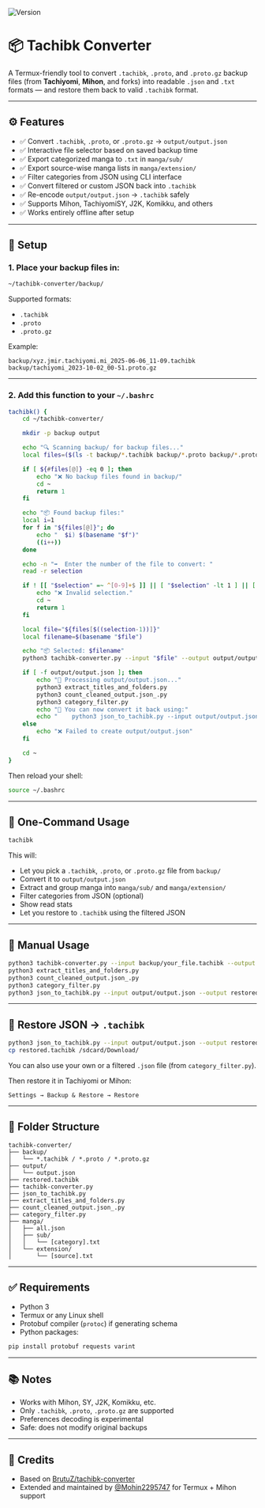 ![Version](https://img.shields.io/badge/version-1.0.0-blue.svg)

# 📦 Tachibk Converter

A Termux-friendly tool to convert `.tachibk`, `.proto`, and `.proto.gz` backup files (from **Tachiyomi**, **Mihon**, and forks) into readable `.json` and `.txt` formats — and restore them back to valid `.tachibk` format.

---

## ⚙️ Features

- ✅ Convert `.tachibk`, `.proto`, or `.proto.gz` → `output/output.json`
- ✅ Interactive file selector based on saved backup time
- ✅ Export categorized manga to `.txt` in `manga/sub/`
- ✅ Export source-wise manga lists in `manga/extension/`
- ✅ Filter categories from JSON using CLI interface
- ✅ Convert filtered or custom JSON back into `.tachibk`
- ✅ Re-encode `output/output.json` → `.tachibk` safely
- ✅ Supports Mihon, TachiyomiSY, J2K, Komikku, and others
- ✅ Works entirely offline after setup

---

## 🧠 Setup

### 1. Place your backup files in:

```bash
~/tachibk-converter/backup/
```

Supported formats:

- `.tachibk`
- `.proto`
- `.proto.gz`

Example:

```
backup/xyz.jmir.tachiyomi.mi_2025-06-06_11-09.tachibk
backup/tachiyomi_2023-10-02_00-51.proto.gz
```

---

### 2. Add this function to your `~/.bashrc`

```bash
tachibk() {
    cd ~/tachibk-converter/

    mkdir -p backup output

    echo "🔍 Scanning backup/ for backup files..."
    local files=($(ls -t backup/*.tachibk backup/*.proto backup/*.proto.gz 2>/dev/null))

    if [ ${#files[@]} -eq 0 ]; then
        echo "❌ No backup files found in backup/"
        cd ~
        return 1
    fi

    echo "📦 Found backup files:"
    local i=1
    for f in "${files[@]}"; do
        echo "  $i) $(basename "$f")"
        ((i++))
    done

    echo -n "➡️  Enter the number of the file to convert: "
    read -r selection

    if ! [[ "$selection" =~ ^[0-9]+$ ]] || [ "$selection" -lt 1 ] || [ "$selection" -gt ${#files[@]} ]; then
        echo "❌ Invalid selection."
        cd ~
        return 1
    fi

    local file="${files[$((selection-1))]}"
    local filename=$(basename "$file")

    echo "📦 Selected: $filename"
    python3 tachibk-converter.py --input "$file" --output output/output.json --fork mihon

    if [ -f output/output.json ]; then
        echo "📂 Processing output/output.json..."
        python3 extract_titles_and_folders.py
        python3 count_cleaned_output.json_.py
        python3 category_filter.py
        echo "🔁 You can now convert it back using:"
        echo "    python3 json_to_tachibk.py --input output/output.json --output restored.tachibk"
    else
        echo "❌ Failed to create output/output.json"
    fi

    cd ~
}
```

Then reload your shell:

```bash
source ~/.bashrc
```

---

## 🚀 One-Command Usage

```bash
tachibk
```

This will:

- Let you pick a `.tachibk`, `.proto`, or `.proto.gz` file from `backup/`
- Convert it to `output/output.json`
- Extract and group manga into `manga/sub/` and `manga/extension/`
- Filter categories from JSON (optional)
- Show read stats
- Let you restore to `.tachibk` using the filtered JSON

---

## 🥪 Manual Usage

```bash
python3 tachibk-converter.py --input backup/your_file.tachibk --output output/output.json --fork mihon
python3 extract_titles_and_folders.py
python3 count_cleaned_output.json_.py
python3 category_filter.py
python3 json_to_tachibk.py --input output/output.json --output restored.tachibk
```

---

## 🔁 Restore JSON → `.tachibk`

```bash
python3 json_to_tachibk.py --input output/output.json --output restored.tachibk
cp restored.tachibk /sdcard/Download/
```

You can also use your own or a filtered `.json` file (from `category_filter.py`).

Then restore it in Tachiyomi or Mihon:

```
Settings → Backup & Restore → Restore
```

---

## 📁 Folder Structure

```
tachibk-converter/
├── backup/
│   └── *.tachibk / *.proto / *.proto.gz
├── output/
│   └── output.json
├── restored.tachibk
├── tachibk-converter.py
├── json_to_tachibk.py
├── extract_titles_and_folders.py
├── count_cleaned_output.json_.py
├── category_filter.py
├── manga/
│   ├── all.json
│   ├── sub/
│   │   └── [category].txt
│   └── extension/
│       └── [source].txt
```

---

## ✅ Requirements

- Python 3
- Termux or any Linux shell
- Protobuf compiler (`protoc`) if generating schema
- Python packages:

```bash
pip install protobuf requests varint
```

---

## 📚 Notes

- Works with Mihon, SY, J2K, Komikku, etc.
- Only `.tachibk`, `.proto`, `.proto.gz` are supported
- Preferences decoding is experimental
- Safe: does not modify original backups

---

## 🙏 Credits

- Based on [BrutuZ/tachibk-converter](https://github.com/BrutuZ/tachibk-converter)
- Extended and maintained by [@Mohin2295747](https://github.com/Mohin2295747) for Termux + Mihon support